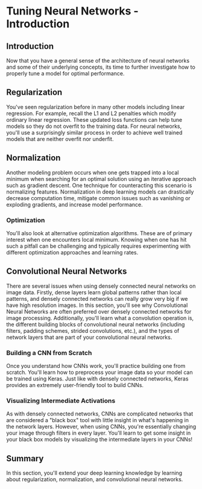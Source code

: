 # Tuning Neural Networks - Introduction

## Introduction


Now that you have a general sense of the architecture of neural networks and some of their underlying concepts, its time to further investigate how to properly tune a model for optimal performance.

## Regularization

You've seen regularization before in many other models including linear regression. For example, recall the L1 and L2 penalties which modify ordinary linear regression. These updated loss functions can help tune models so they do not overfit to the training data. For neural networks, you'll use a surprisingly similar process in order to achieve well trained models that are neither overfit nor underfit.

## Normalization

Another modeling problem occurs when one gets trapped into a local minimum when searching for an optimal solution using an iterative approach such as gradient descent. One technique for counteracting this scenario is normalizing features. Normalization in deep learning models can drastically decrease computation time, mitigate common issues such as vanishing or exploding gradients, and increase model performance.

### Optimization

You'll also look at alternative optimization algorithms. These are of primary interest when one encounters local minimum. Knowing when one has hit such a pitfall can be challenging and typically requires experimenting with different optimization approaches and learning rates.

## Convolutional Neural Networks

There are several issues when using densely connected neural networks on image data. Firstly, dense layers learn global patterns rather than local patterns, and densely connected networks can really grow very big if we have high resolution images. In this section, you'll see why Convolutional Neural Networks are often preferred over densely connected networks for image processing. Additionally, you'll learn what a convolution operation is, the different building blocks of convolutional neural networks (including filters, padding schemes, strided convolutions, etc.), and the types of network layers that are part of your convolutional neural networks.

### Building a CNN from Scratch

Once you understand how CNNs work, you'll practice building one from scratch. You'll learn how to preprocess your image data so your model can be trained using Keras. Just like with densely connected networks, Keras provides an extremely user-friendly tool to build CNNs.

### Visualizing Intermediate Activations

As with densely connected networks, CNNs are complicated networks that are considered a "black box" tool with little insight in what's happening in the network layers. However, when using CNNs, you're essentially changing your image through filters in every layer. You'll learn to get some insight in your black box models by visualizing the intermediate layers in your CNNs!

## Summary

In this section, you'll extend your deep learning knowledge by learning about regularization, normalization, and convolutional neural networks.
